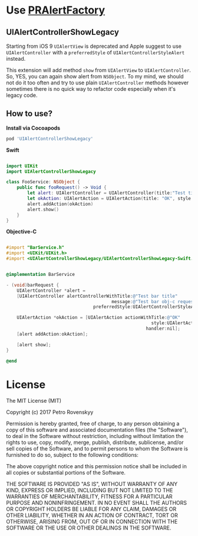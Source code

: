 # Use [PRAlertFactory](https://github.com/3a4oT/PRAlertFactory)

## UIAlertControllerShowLegacy

Starting from iOS 9 `UIAlertView` is deprecated and Apple suggest to  use `UIAlertController` with a `preferredStyle` of `UIAlertControllerStyleAlert` instead.

This extension will add method `show` from `UIAlertView` to `UIAlertController`. So, YES, you can again show alert from `NSObject`. To my mind, we should not do it too often and try to use plain `UIAlertController` methods however sometimes there is no quick way to refactor code especially when it's legacy code.

## How to use?

**Install via Cocoapods**
```ruby
pod 'UIAlertControllerShowLegacy'
```
 **Swift**

```swift

import UIKit
import UIAlertControllerShowLegacy

class FooService: NSObject {
	public func fooRequest() -> Void {
		let alert: UIAlertController = UIAlertController(title:"Test title", message: "Test message", preferredStyle: .alert)
		let okAction: UIAlertAction = UIAlertAction(title: "OK", style: .default, handler: nil)
		alert.addAction(okAction)
		alert.show()
	}
}
```

**Objective-C**

```Objective-C

#import "BarService.h"
#import <UIKit/UIKit.h>
#import <UIAlertControllerShowLegacy/UIAlertControllerShowLegacy-Swift.h>


@implementation BarService

- (void)barRequest {
	UIAlertController *alert =
	[UIAlertController alertControllerWithTitle:@"Test bar title"
										message:@"Test bar obj-c request"
								 preferredStyle:UIAlertControllerStyleAlert];

	UIAlertAction *okAction = [UIAlertAction actionWithTitle:@"OK"
													   style:UIAlertActionStyleDefault
													 handler:nil];
	[alert addAction:okAction];

	[alert show];
}

@end

```





# License

The MIT License (MIT)

Copyright (c) 2017 Petro Rovenskyy

Permission is hereby granted, free of charge, to any person obtaining a copy
of this software and associated documentation files (the "Software"), to deal
in the Software without restriction, including without limitation the rights
to use, copy, modify, merge, publish, distribute, sublicense, and/or sell
copies of the Software, and to permit persons to whom the Software is
furnished to do so, subject to the following conditions:

The above copyright notice and this permission notice shall be included in all
copies or substantial portions of the Software.

THE SOFTWARE IS PROVIDED "AS IS", WITHOUT WARRANTY OF ANY KIND, EXPRESS OR
IMPLIED, INCLUDING BUT NOT LIMITED TO THE WARRANTIES OF MERCHANTABILITY,
FITNESS FOR A PARTICULAR PURPOSE AND NONINFRINGEMENT. IN NO EVENT SHALL THE
AUTHORS OR COPYRIGHT HOLDERS BE LIABLE FOR ANY CLAIM, DAMAGES OR OTHER
LIABILITY, WHETHER IN AN ACTION OF CONTRACT, TORT OR OTHERWISE, ARISING FROM,
OUT OF OR IN CONNECTION WITH THE SOFTWARE OR THE USE OR OTHER DEALINGS IN THE
SOFTWARE.

